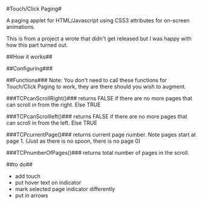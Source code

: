 #Touch/Click Paging#

A paging applet for HTML/Javascript using CSS3 attributes for on-screen animations.

This is from a project a wrote that didn't get released but I was happy with how this part turned out.

##How it works##

##Configuring###

##Functions###
Note: You don't need to call these functions for Touch/Click Paging to work, they are there should you wish to augment.

###TCPcanScrollRight()###
returns FALSE if there are no more pages that can scroll in from the right.  Else TRUE

###TCPcanScrollleft()###
returns FALSE if there are no more pages that can scroll in from the left.  Else TRUE

###TCPcurrentPage()###
returns current page number.  Note pages start at page 1.  (Just as there is no spoon, there is no page 0)

###TCPnumberOfPages()###
returns total number of pages in the scroll.


##to do##
- add touch 
- put hover text on indicator
- mark selected page indicator differently
- put in arrows
